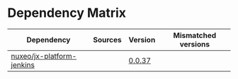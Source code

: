 # Dependency Matrix

Dependency | Sources | Version | Mismatched versions
---------- | ------- | ------- | -------------------
[nuxeo/jx-platform-jenkins](https://github.com/nuxeo/jx-platform-jenkins) |  | [0.0.37](https://github.com/nuxeo/jx-platform-jenkins/releases/tag/v0.0.37) | 
